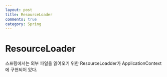 ```yaml
---
layout: post
title: ResourceLoader
comments: true
category: Spring
---
```


# ResourceLoader

스프링에서는 외부 파일을 읽어오기 위한 ResourceLoadder가 ApplicationContext에 구현되어 있다.